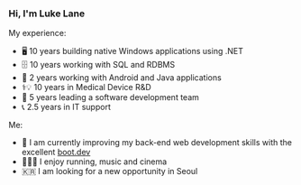 ### Hi, I'm Luke Lane

My experience:
- 🖥️ 10 years building native Windows applications using .NET
- 🗄️ 10 years working with SQL and RDBMS
- 🤖 2 years working with Android and Java applications
- ⚕️💡 10 years in Medical Device R&D
- 👥 5 years leading a software development team
- 📞 2.5 years in IT support


Me:
- 🌱 I am currently improving my back-end web development skills with the excellent [boot.dev](https://www.boot.dev/tracks/backend)
- 🏃🎵🎦 I enjoy running, music and cinema
- 🇰🇷 I am looking for a new opportunity in Seoul
